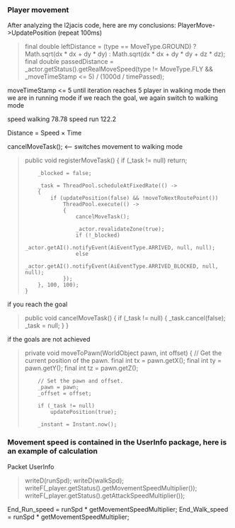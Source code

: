 ### Player movement

After analyzing the l2jacis code, here are my conclusions:
PlayerMove->UpdatePosition (repeat 100ms)
<blockquote>
		final double leftDistance = (type == MoveType.GROUND) ? Math.sqrt(dx * dx + dy * dy) : Math.sqrt(dx * dx + dy * dy + dz * dz);
		final double passedDistance = _actor.getStatus().getRealMoveSpeed(type != MoveType.FLY && _moveTimeStamp <= 5) / (1000d / timePassed);
</blockquote>
moveTimeStamp <= 5
until iteration reaches 5 player in walking mode
then we are in running mode
if we reach the goal, we again switch to walking mode

speed walking 78.78
speed run  122.2

Distance = Speed ​​× Time

cancelMoveTask(); <-- switches movement to walking mode


<blockquote>
public void registerMoveTask()
	{
		if (_task != null)
			return;
		
		_blocked = false;
		
		_task = ThreadPool.scheduleAtFixedRate(() ->
		{
			if (updatePosition(false) && !moveToNextRoutePoint())
				ThreadPool.execute(() ->
				{
					cancelMoveTask();
					
					_actor.revalidateZone(true);
					if (!_blocked)
						_actor.getAI().notifyEvent(AiEventType.ARRIVED, null, null);
					else
						_actor.getAI().notifyEvent(AiEventType.ARRIVED_BLOCKED, null, null);
				});
		}, 100, 100);
	}
</blockquote>

if you reach the goal

<blockquote>
	public void cancelMoveTask()
	{
		if (_task != null)
		{
			_task.cancel(false);
			_task = null;
		}
	}
</blockquote>

if the goals are not achieved

<blockquote>
private void moveToPawn(WorldObject pawn, int offset)
	{
		// Get the current position of the pawn.
		final int tx = pawn.getX();
		final int ty = pawn.getY();
		final int tz = pawn.getZ();
		
		// Set the pawn and offset.
		_pawn = pawn;
		_offset = offset;
		
		if (_task != null)
			updatePosition(true);
		
		_instant = Instant.now();
</blockquote>

### Movement speed is contained in the UserInfo package, here is an example of calculation

Packet UserInfo 

<blockquote>
	writeD(runSpd);
	writeD(walkSpd);
	writeF(_player.getStatus().getMovementSpeedMultiplier());
	writeF(_player.getStatus().getAttackSpeedMultiplier());
</blockquote>
End_Run_speed = runSpd * getMovementSpeedMultiplier;
End_Walk_speed = runSpd * getMovementSpeedMultiplier;